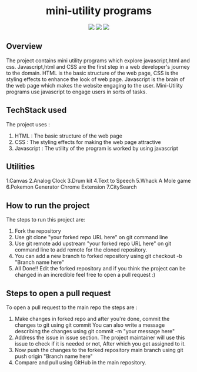 <h1 align="center"> mini-utility programs</h1>
<div align="center">
<a href="https://github.com/Priyanshi662/miniUtils/issues"><img src="https://img.shields.io/github/issues/Priyanshi662/miniUtils"></a>
<a><img src="https://img.shields.io/github/forks/Priyanshi662/miniUtils"></a>
<a><img src="https://img.shields.io/github/stars/Priyanshi662/miniUtils"></a>
</div>

## Overview 

The project contains mini utility programs which explore javascript,html and css. 
Javascript,html and CSS are the first step in a web developer's journey to the domain.
HTML is the basic structure of the web page, CSS is the styling effects to enhance the look of web page.
Javascript is the brain of the web page which makes the website engaging to the user.
Mini-Utility programs use javascript to engage users in sorts of tasks.

## TechStack used

The project uses :
1. HTML : The basic structure of the web page
2. CSS : The styling effects for making the web page attractive
3. Javascript  : The utility of the program is worked by using javascript

## Utilities 

1.Canvas
2.Analog Clock
3.Drum kit
4.Text to Speech
5.Whack A Mole game
6.Pokemon Generator Chrome Extension
7.CitySearch

## How to run the project

The steps to run this project are:
1. Fork the repository 
2. Use git clone "your forked repo URL here" on git command line 
3. Use git remote add upstream "your forked repo URL here" on git command line to add remote for the cloned repository.
4. You can add a new branch to forked repository using git checkout -b "Branch name here"
5. All Done!! Edit the forked repository and if you think the project can be changed in an incredible feel free to open a pull request :)

## Steps to open a pull request 

To open a pull request to the main repo the steps are :
1. Make changes in forked repo and after you're done, commit the changes to git using git commit
   You can also write a message describing the changes using git commit -m "your message here"
2. Address the issue in issue section. The project maintainer will use this issue to check if it is needed or not, After which you get assigned to it.
3. Now push the changes to the forked repository main branch using git push origin "Branch name here"
4. Compare and pull using GitHub in the main repository.